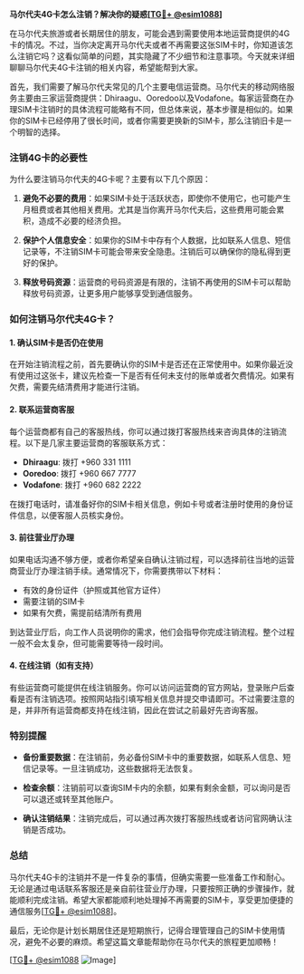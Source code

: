 **马尔代夫4G卡怎么注销？解决你的疑惑[[TG💪+ @esim1088](https://t.me/s/esim1088)]**

在马尔代夫旅游或者长期居住的朋友，可能会遇到需要使用本地运营商提供的4G卡的情况。不过，当你决定离开马尔代夫或者不再需要这张SIM卡时，你知道该怎么注销它吗？这看似简单的问题，其实隐藏了不少细节和注意事项。今天就来详细聊聊马尔代夫4G卡注销的相关内容，希望能帮到大家。

首先，我们需要了解马尔代夫常见的几个主要电信运营商。马尔代夫的移动网络服务主要由三家运营商提供：Dhiraagu、Ooredoo以及Vodafone。每家运营商在办理SIM卡注销时的具体流程可能略有不同，但总体来说，基本步骤是相似的。如果你的SIM卡已经停用了很长时间，或者你需要更换新的SIM卡，那么注销旧卡是一个明智的选择。

### 注销4G卡的必要性

为什么要注销马尔代夫的4G卡呢？主要有以下几个原因：

1. **避免不必要的费用**：如果SIM卡处于活跃状态，即使你不使用它，也可能产生月租费或者其他相关费用。尤其是当你离开马尔代夫后，这些费用可能会累积，造成不必要的经济负担。
   
2. **保护个人信息安全**：如果你的SIM卡中存有个人数据，比如联系人信息、短信记录等，不注销SIM卡可能会带来安全隐患。注销后可以确保你的隐私得到更好的保护。

3. **释放号码资源**：运营商的号码资源是有限的，注销不再使用的SIM卡可以帮助释放号码资源，让更多用户能够享受到通信服务。

### 如何注销马尔代夫4G卡？

#### 1. 确认SIM卡是否仍在使用

在开始注销流程之前，首先要确认你的SIM卡是否还在正常使用中。如果你最近没有使用过这张卡，建议先检查一下是否有任何未支付的账单或者欠费情况。如果有欠费，需要先结清费用才能进行注销。

#### 2. 联系运营商客服

每个运营商都有自己的客服热线，你可以通过拨打客服热线来咨询具体的注销流程。以下是几家主要运营商的客服联系方式：

- **Dhiraagu**: 拨打 +960 331 1111
- **Ooredoo**: 拨打 +960 667 7777
- **Vodafone**: 拨打 +960 682 2222

在拨打电话时，请准备好你的SIM卡相关信息，例如卡号或者注册时使用的身份证件信息，以便客服人员核实身份。

#### 3. 前往营业厅办理

如果电话沟通不够方便，或者你希望亲自确认注销过程，可以选择前往当地的运营商营业厅办理注销手续。通常情况下，你需要携带以下材料：

- 有效的身份证件（护照或其他官方证件）
- 需要注销的SIM卡
- 如果有欠费，需提前结清所有费用

到达营业厅后，向工作人员说明你的需求，他们会指导你完成注销流程。整个过程一般不会太复杂，但可能需要等待一段时间。

#### 4. 在线注销（如有支持）

有些运营商可能提供在线注销服务。你可以访问运营商的官方网站，登录账户后查看是否有注销选项。按照网站指引填写相关信息并提交申请即可。不过需要注意的是，并非所有运营商都支持在线注销，因此在尝试之前最好先咨询客服。

### 特别提醒

- **备份重要数据**：在注销前，务必备份SIM卡中的重要数据，如联系人信息、短信记录等。一旦注销成功，这些数据将无法恢复。
  
- **检查余额**：注销前可以查询SIM卡内的余额，如果有剩余金额，可以询问是否可以退还或转至其他账户。

- **确认注销结果**：注销完成后，可以通过再次拨打客服热线或者访问官网确认注销是否成功。

### 总结

马尔代夫4G卡的注销并不是一件复杂的事情，但确实需要一些准备工作和耐心。无论是通过电话联系客服还是亲自前往营业厅办理，只要按照正确的步骤操作，就能顺利完成注销。希望大家都能顺利地处理掉不再需要的SIM卡，享受更加便捷的通信服务[[TG💪+ @esim1088](https://t.me/s/esim1088)]。

最后，无论你是计划长期居住还是短期旅行，记得合理管理自己的SIM卡使用情况，避免不必要的麻烦。希望这篇文章能帮助你在马尔代夫的旅程更加顺畅！

[[TG💪+ @esim1088](https://t.me/s/esim1088) ![Image](https://i.postimg.cc/4NQfJmqS/Snipaste-2025-05-13-00-14-12.png)]